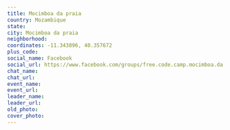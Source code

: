 ```yaml
---
title: Mocimboa da praia
country: Mozambique
state: 
city: Mocimboa da praia
neighborhood: 
coordinates: -11.343896, 40.357672
plus_code:
social_name: Facebook
social_url: https://www.facebook.com/groups/free.code.camp.mocimboa.da.praia
chat_name:
chat_url:
event_name:
event_url:
leader_name:
leader_url:
old_photo: 
cover_photo:
---
```

